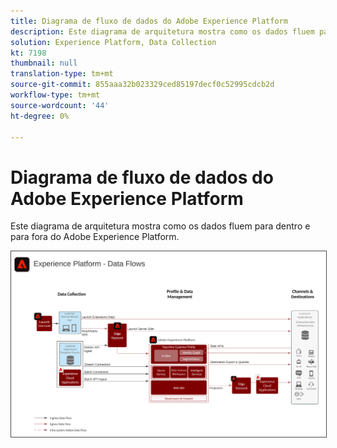 ```yaml
---
title: Diagrama de fluxo de dados do Adobe Experience Platform
description: Este diagrama de arquitetura mostra como os dados fluem para dentro e para fora do Adobe Experience Platform.
solution: Experience Platform, Data Collection
kt: 7198
thumbnail: null
translation-type: tm+mt
source-git-commit: 855aaa32b023329ced85197decf0c52995cdcb2d
workflow-type: tm+mt
source-wordcount: '44'
ht-degree: 0%

---
```



# Diagrama de fluxo de dados do Adobe Experience Platform

Este diagrama de arquitetura mostra como os dados fluem para dentro e para fora do Adobe Experience Platform.

<img src="assets/aepdataflow.svg" alt="Fluxo de dados Experience Platform" style="border:1px solid #4a4a4a" />